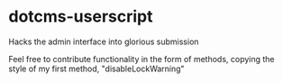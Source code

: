 dotcms-userscript
=================

Hacks the admin interface into glorious submission

Feel free to contribute functionality in the form of methods, copying the style of my first method, "disableLockWarning"

